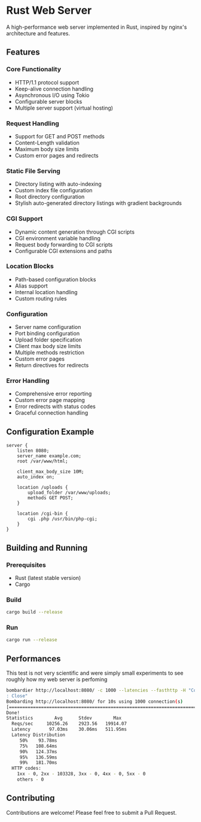 # Rust Web Server
A high-performance web server implemented in Rust, inspired by nginx's architecture and features.

## Features

### Core Functionality
- HTTP/1.1 protocol support
- Keep-alive connection handling
- Asynchronous I/O using Tokio
- Configurable server blocks
- Multiple server support (virtual hosting)

### Request Handling
- Support for GET and POST methods
- Content-Length validation
- Maximum body size limits
- Custom error pages and redirects

### Static File Serving
- Directory listing with auto-indexing
- Custom index file configuration
- Root directory configuration
- Stylish auto-generated directory listings with gradient backgrounds

### CGI Support
- Dynamic content generation through CGI scripts
- CGI environment variable handling
- Request body forwarding to CGI scripts
- Configurable CGI extensions and paths

### Location Blocks
- Path-based configuration blocks
- Alias support
- Internal location handling
- Custom routing rules

### Configuration
- Server name configuration
- Port binding configuration
- Upload folder specification
- Client max body size limits
- Multiple methods restriction
- Custom error pages
- Return directives for redirects

### Error Handling
- Comprehensive error reporting
- Custom error page mapping
- Error redirects with status codes
- Graceful connection handling

## Configuration Example
```nginx
server {
    listen 8080;
    server_name example.com;
    root /var/www/html;
    
    client_max_body_size 10M;
    auto_index on;
    
    location /uploads {
        upload_folder /var/www/uploads;
        methods GET POST;
    }
    
    location /cgi-bin {
        cgi .php /usr/bin/php-cgi;
    }
}
```

## Building and Running

### Prerequisites
- Rust (latest stable version)
- Cargo

### Build
```bash
cargo build --release
```

### Run
```bash
cargo run --release
```

## Performances

This test is not very scientific and were simply small experiments to see roughly how my web server is perfoming

```bash
bombardier http://localhost:8080/ -c 1000 --latencies --fasthttp -H "Connection
: Close"
Bombarding http://localhost:8080/ for 10s using 1000 connection(s)
[========================================================================================================================] 10s
Done!
Statistics        Avg      Stdev        Max
  Reqs/sec     10256.26    2923.56   19914.07
  Latency       97.03ms    30.06ms   511.95ms
  Latency Distribution
     50%    93.78ms
     75%   108.64ms
     90%   124.37ms
     95%   136.59ms
     99%   181.70ms
  HTTP codes:
    1xx - 0, 2xx - 103328, 3xx - 0, 4xx - 0, 5xx - 0
    others - 0
```

## Contributing
Contributions are welcome! Please feel free to submit a Pull Request.
